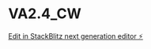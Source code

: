 # VA2.4_CW

[Edit in StackBlitz next generation editor ⚡️](https://stackblitz.com/~/github.com/shivamlife/VA2.4_CW)